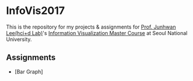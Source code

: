 # InfoVis2017
This is the repository for my projects & assignments for [Prof. Junhwan Lee(hci+d Lab)](http://hcid.snu.ac.kr/peo%20vple/)'s [Information Visualization Master Course](http://hcid.snu.ac.kr/courses/infovis2017/) at Seoul National University.

## Assignments
* [Bar Graph]